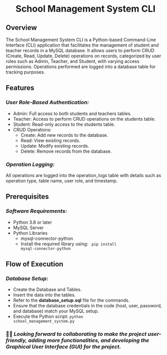 # <p font-size="2rem" align='center'>School Management System CLI</p>

## Overview

The School Management System CLI is a Python-based Command-Line Interface (CLI) application that facilitates the management of student and teacher records in a MySQL database. It allows users to perform CRUD (Create, Read, Update, Delete) operations on records, categorized by user roles such as Admin, Teacher, and Student, with varying access permissions. Operations performed are logged into a database table for tracking purposes.

## Features

### _User Role-Based Authentication:_

- Admin: Full access to both students and teachers tables.
- Teacher: Access to perform CRUD operations on the students table.
- Student: Read-only access to the students table.
- CRUD Operations:
  - Create: Add new records to the database.
  - Read: View existing records.
  - Update: Modify existing records.
  - Delete: Remove records from the database.

### _Operation Logging:_

All operations are logged into the operation_logs table with details such as operation type, table name, user role, and timestamp.

## Prerequisites

### _Software Requirements:_

- Python 3.8 or later
- MySQL Server
- Python Libraries
  - mysql-connector-python
  - Install the required library using: <code> pip install mysql-connector-python</code>

## Flow of Execution

### _Database Setup:_

- Create the Database and Tables.
- Insert the data into the tables.
- Refer to the **database_setup.sql** file for the commands.
- Ensure that the database credentials in the code (host, user, password, and database) match your MySQL setup.
- Execute the Python script: <code>python school_management_system.py</code>

### 🤝🤝 _Looking forward to collaborating to make the project user-friendly, adding more functionalities, and developing the Graphical User Interface (GUI) for the project._
